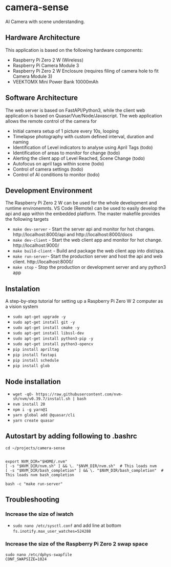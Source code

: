 # camera-sense
AI Camera with scene understanding.

## Hardware Architecture
This application is based on the following hardware components:
* Raspberry Pi Zero 2 W (Wireless)
* Raspberry Pi Camera Module 3
* Raspberry Pi Zero 2 W Enclosure (requires filing of camera hole to fit Camera Module 3)
* VEEKTOMX Mini Power Bank 10000mAh

## Software Architecture
The web server is based on FastAPI/Python3, while the client web application is based on Quasar/Vue/Node/Javascript. 
The web application allows the remote control of the camera for 
* Initial camera setup of 1 picture every 10s, looping
* Timelapse photography with custom defined interval, duration and naming
* Identification of Level indicators to analyse using April Tags (todo)
* Identification of areas to monitor for change (todo)
* Alerting the client app of Level Reached, Scene Change (todo)
* Autofocus on april tags within scene (todo)
* Control of camera settings (todo)
* Control of AI conditions to monitor (todo)

## Development Environment
The Raspberry Pi Zero 2 W can be used for the whole development and runtime environemnts. 
VS Code (Remote) can be used to easily develop the api and app within the embedded platform.
The master makefile provides the following targets
* `make dev-server` - Start the server api and monitor for hot changes. http://localhost:8000/api and http://localhost:8000/docs
* `make dev-client` - Start the web client app and monitor for hot change. http://localhost:9000/
* `make build-client` - Build and package the web client app into dist/spa. 
* `make run-server`- Start the production server and host the api and web client. http://localhost:8000/
* `make stop` - Stop the production or development server and any python3 app

## Instalation
A step-by-step tutorial for setting up a Raspberry Pi Zero W 2 computer as a vision system
* `sudo apt-get upgrade -y`
* `sudo apt-get install git -y`
* `sudo apt-get install cmake -y`
* `sudo apt-get install libssl-dev`
* `sudo apt-get install python3-pip -y`
* `sudo apt-get install python3-opencv`
* `pip install apriltag`
* `pip install fastapi`
* `pip install schedule`
* `pip install glob`

## Node installation
* `wget -qO- https://raw.githubusercontent.com/nvm-sh/nvm/v0.39.7/install.sh | bash`
* `nvm install 20`
* `npm i -g yarn@1`
* `yarn global add @quasar/cli`
* `yarn create quasar`

## Autostart by adding following to .bashrc
```
cd ~/projects/camera-sense


export NVM_DIR="$HOME/.nvm"
[ -s "$NVM_DIR/nvm.sh" ] && \. "$NVM_DIR/nvm.sh"  # This loads nvm
[ -s "$NVM_DIR/bash_completion" ] && \. "$NVM_DIR/bash_completion"  # This loads nvm bash_completion

bash -c "make run-server"

```

## Troubleshooting
### Increase the size of iwatch
* `sudo nano /etc/sysctl.conf` and add line at bottom `fs.inotify.max_user_watches=524288`

### Increase the size of the Raspberry Pi Zero 2 swap space
```
sudo nano /etc/dphys-swapfile
CONF_SWAPSIZE=1024
```
